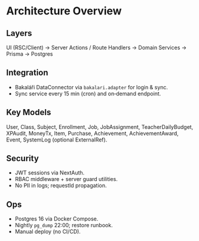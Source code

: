 # Architecture Overview

## Layers
UI (RSC/Client) → Server Actions / Route Handlers → Domain Services → Prisma → Postgres

## Integration
- Bakaláři DataConnector via `bakalari.adapter` for login & sync.
- Sync service every 15 min (cron) and on‑demand endpoint.

## Key Models
User, Class, Subject, Enrollment, Job, JobAssignment, TeacherDailyBudget, XPAudit, MoneyTx,
Item, Purchase, Achievement, AchievementAward, Event, SystemLog (optional ExternalRef).

## Security
- JWT sessions via NextAuth.
- RBAC middleware + server guard utilities.
- No PII in logs; requestId propagation.

## Ops
- Postgres 16 via Docker Compose.
- Nightly `pg_dump` 22:00; restore runbook.
- Manual deploy (no CI/CD).
